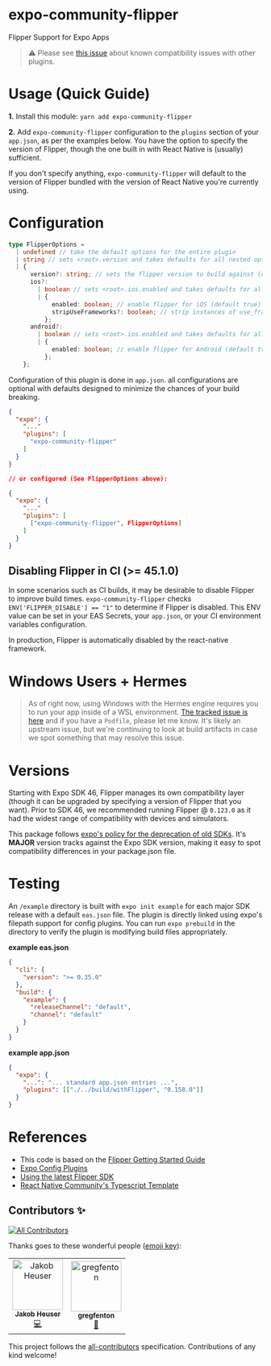 # expo-community-flipper

Flipper Support for Expo Apps

> ⚠️ Please see [this issue](https://github.com/jakobo/expo-community-flipper/issues/27) about known compatibility issues with other plugins.

# Usage (Quick Guide)

**1.** Install this module: `yarn add expo-community-flipper`

**2.** Add `expo-community-flipper` configuration to the `plugins` section of your `app.json`, as per the examples below. You have the option to specify the version of Flipper, though the one built in with React Native is (usually) sufficient.

If you don't specify anything, `expo-community-flipper` will default to the version of Flipper bundled with the version of React Native you're currently using.

# Configuration

```ts
type FlipperOptions =
  | undefined // take the default options for the entire plugin
  | string // sets <root>.version and takes defaults for all nested options
  | {
      version?: string; // sets the flipper version to build against (defaults to undefined, uses react-native bundled version)
      ios?:
        | boolean // sets <root>.ios.enabled and takes defaults for all nested options
        | {
            enabled: boolean; // enable flipper for iOS (default true)
            stripUseFrameworks?: boolean; // strip instances of use_frameworks from the Podfile (default false)
          };
      android?:
        | boolean // sets <root>.ios.enabled and takes defaults for all nested options
        | {
            enabled: boolean; // enable flipper for Android (default true)
          };
    };
```

Configuration of this plugin is done in `app.json`. all configurations are optional with defaults designed to minimize the chances of your build breaking.

```json
{
  "expo": {
    "..."
    "plugins": [
      "expo-community-flipper"
    ]
  }
}

// or configured (See FlipperOptions above):

{
  "expo": {
    "..."
    "plugins": [
      ["expo-community-flipper", FlipperOptions]
    ]
  }
}
```

## Disabling Flipper in CI (>= 45.1.0)

In some scenarios such as CI builds, it may be desirable to disable Flipper to improve build times. `expo-community-flipper` checks `ENV['FLIPPER_DISABLE'] == "1"` to determine if Flipper is disabled. This ENV value can be set in your EAS Secrets, your `app.json`, or your CI environment variables configuration.

In production, Flipper is automatically disabled by the react-native framework.

# Windows Users + Hermes

> As of right now, using Windows with the Hermes engine requires you to run your app inside of a WSL environment. [The tracked issue is here](https://github.com/jakobo/expo-community-flipper/issues/4) and if you have a `Podfile`, please let me know. It's likely an upstream issue, but we're continuing to look at build artifacts in case we spot something that may resolve this issue.

# Versions

Starting with Expo SDK 46, Flipper manages its own compatibility layer (though it can be upgraded by specifying a version of Flipper that you want). Prior to SDK 46, we recommended running Flipper @ `0.123.0` as it had the widest range of compatibility with devices and simulators.

This package follows [expo's policy for the deprecation of old SDKs](https://docs.expo.dev/workflow/upgrading-expo-sdk-walkthrough/). It's **MAJOR** version tracks against the Expo SDK version, making it easy to spot compatibility differences in your package.json file.

# Testing

An `/example` directory is built with `expo init example` for each major SDK release with a default `eas.json` file. The plugin is directly linked using expo's filepath support for config plugins. You can run `expo prebuild` in the directory to verify the plugin is modifying build files appropriately.

**example eas.json**

```json
{
  "cli": {
    "version": ">= 0.35.0"
  },
  "build": {
    "example": {
      "releaseChannel": "default",
      "channel": "default"
    }
  }
}
```

**example app.json**

```json
{
  "expo": {
    "...": "... standard app.json entries ...",
    "plugins": [["./../build/withFlipper", "0.158.0"]]
  }
}
```

# References

- This code is based on the [Flipper Getting Started Guide](https://fbflipper.com/docs/getting-started/react-native/)
- [Expo Config Plugins](https://docs.expo.dev/guides/config-plugins/)
- [Using the latest Flipper SDK](https://fbflipper.com/docs/getting-started/react-native/#using-the-latest-flipper-sdk)
- [React Native Community's Typescript Template](https://github.com/react-native-community/react-native-template-typescript/tree/main/template)

## Contributors ✨

<!-- ALL-CONTRIBUTORS-BADGE:START - Do not remove or modify this section -->
[![All Contributors](https://img.shields.io/badge/all_contributors-2-orange.svg?style=flat-square)](#contributors-)
<!-- ALL-CONTRIBUTORS-BADGE:END -->

Thanks goes to these wonderful people ([emoji key](https://allcontributors.org/docs/en/emoji-key)):

<!-- ALL-CONTRIBUTORS-LIST:START - Do not remove or modify this section -->
<!-- prettier-ignore-start -->
<!-- markdownlint-disable -->
<table>
  <tbody>
    <tr>
      <td align="center"><a href="https://codedrift.com"><img src="https://avatars.githubusercontent.com/u/1795?v=4?s=100" width="100px;" alt="Jakob Heuser"/><br /><sub><b>Jakob Heuser</b></sub></a><br /><a href="https://github.com/jakobo/expo-community-flipper/commits?author=jakobo" title="Code">💻</a></td>
      <td align="center"><a href="https://twitter.com/gregfenton"><img src="https://avatars.githubusercontent.com/u/4407559?v=4?s=100" width="100px;" alt="gregfenton"/><br /><sub><b>gregfenton</b></sub></a><br /><a href="https://github.com/jakobo/expo-community-flipper/commits?author=gregfenton" title="Documentation">📖</a></td>
    </tr>
  </tbody>
  <tfoot>
    
  </tfoot>
</table>

<!-- markdownlint-restore -->
<!-- prettier-ignore-end -->

<!-- ALL-CONTRIBUTORS-LIST:END -->

This project follows the [all-contributors](https://github.com/all-contributors/all-contributors) specification. Contributions of any kind welcome!
